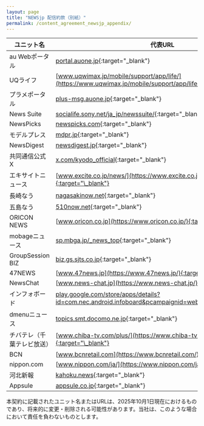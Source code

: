 ```yaml
---
layout: page
title: "NEWSjp 配信約款（別紙）"
permalink: /content_agreement_newsjp_appendix/
---
```


|ユニット名|代表URL|
|---|---|
|au Webポータル|[portal.auone.jp](https://portal.auone.jp/){:target="\_blank"}|
|UQライフ|[www.uqwimax.jp/mobile/support/app/life/](https://www.uqwimax.jp/mobile/support/app/life/){:target="\_blank"}|
|プラメポータル|[plus-msg.auone.jp](https://plus-msg.auone.jp/){:target="\_blank"}|
|News Suite|[socialife.sony.net/ja_jp/newssuite/](https://socialife.sony.net/ja_jp/newssuite/){:target="\_blank"}|
|NewsPicks|[newspicks.com](https://newspicks.com/){:target="\_blank"}|
|モデルプレス|[mdpr.jp](https://mdpr.jp/){:target="\_blank"}|
|NewsDigest|[newsdigest.jp](https://newsdigest.jp/){:target="\_blank"}|
|共同通信公式X|[x.com/kyodo_official](https://x.com/kyodo_official){:target="\_blank"}|
|エキサイトニュース|[www.excite.co.jp/news/](https://www.excite.co.jp/news/){:target="\_blank"}|
|長崎なう|[nagasakinow.net](https://nagasakinow.net/){:target="\_blank"}|
|五島なう|[510now.net](https://510now.net/){:target="\_blank"}|
|ORICON NEWS|[www.oricon.co.jp](https://www.oricon.co.jp/){:target="\_blank"}|
|mobageニュース|[sp.mbga.jp/_news_top](https://sp.mbga.jp/_news_top){:target="\_blank"}|
|GroupSession BIZ|[biz.gs.sjts.co.jp](https://biz.gs.sjts.co.jp/){:target="\_blank"}|
|47NEWS|[www.47news.jp](https://www.47news.jp/){:target="\_blank"}|
|NewsChat|[www.news-chat.jp](https://www.news-chat.jp/){:target="\_blank"}|
|インフォボード|[play.google.com/store/apps/details?id=com.nec.android.infoboard&pcampaignid=web_share](https://play.google.com/store/apps/details?id=com.nec.android.infoboard&pcampaignid=web_share){:target="\_blank"}|
|dmenuニュース|[topics.smt.docomo.ne.jp](https://topics.smt.docomo.ne.jp/){:target="\_blank"}|
|チバテレ（千葉テレビ放送）|[www.chiba-tv.com/plus/](https://www.chiba-tv.com/plus/){:target="\_blank"}|
|BCN|[www.bcnretail.com](https://www.bcnretail.com/){:target="\_blank"}|
|nippon.com|[www.nippon.com/ja/](https://www.nippon.com/ja/){:target="\_blank"}|
|河北新報|[kahoku.news](https://kahoku.news/){:target="\_blank"}|
|Appsule|[appsule.co.jp](https://appsule.co.jp/){:target="\_blank"}|  

本契約に記載されたユニット名またはURLは、2025年10月1日現在におけるものであり、将来的に変更・削除される可能性があります。当社は、このような場合において責任を負わないものとします。
